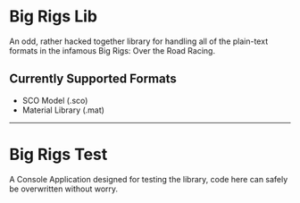 # Big Rigs Lib
An odd, rather hacked together library for handling all of the plain-text formats in the infamous Big Rigs: Over the Road Racing.

## Currently Supported Formats
- SCO Model (.sco)
- Material Library (.mat)

___

# Big Rigs Test
A Console Application designed for testing the library, code here can safely be overwritten without worry.
